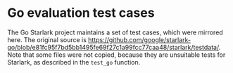 # Go evaluation test cases

The Go Starlark project maintains a set of test cases, which were mirrored here. The original source
is https://github.com/google/starlark-go/blob/e81fc95f7bd5bb1495fe69f27c1a99fcc77caa48/starlark/testdata/.
Note that some files were not copied, because they are unsuitable tests for Starlark, as described in the `test_go` function.
